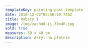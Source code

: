```yaml
---
templateKey: painting-post.template
date: 2018-12-02T08:50:19.746Z
title: Rybacy I
image: /img/zachód-ii_30x40.jpg
sold: true
measures: 30 x 40 cm
description: Akryl na płótnie
---
```



